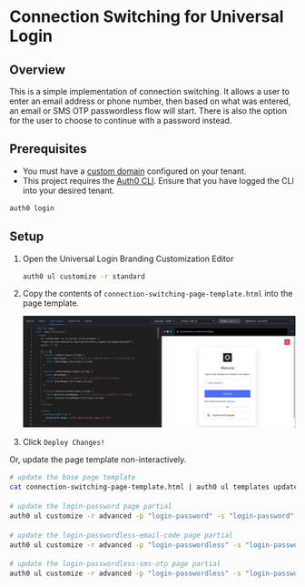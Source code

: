 # Connection Switching for Universal Login

## Overview

This is a simple implementation of connection switching. It allows a user to enter an email address or phone number,
then based on what was entered, an email or SMS OTP passwordless flow will start. There is also the option for the
user to choose to continue with a password instead.

## Prerequisites

- You must have a [custom domain](https://auth0.com/docs/customize/custom-domains) configured on your tenant.
- This project requires the [Auth0 CLI](https://github.com/auth0/auth0-cli). Ensure
  that you have logged the CLI into your desired tenant.

```bash
auth0 login
```

## Setup

1. Open the Universal Login Branding Customization Editor

   ```bash
   auth0 ul customize -r standard
   ```

2. Copy the contents of `connection-switching-page-template.html` into the page template.

   ![Page template content](./images/page-template-content.png)

3. Click `Deploy Changes!`

Or, update the page template non-interactively.

```bash
# update the base page template
cat connection-switching-page-template.html | auth0 ul templates update

# update the login-password page partial
auth0 ul customize -r advanced -p "login-password" -s "login-password" -f login-password.json

# update the login-passwordless-email-code page partial
auth0 ul customize -r advanced -p "login-passwordless" -s "login-passwordless-email-code" -f login-passwordless-email-code.json

# update the login-passwordless-sms-otp page partial
auth0 ul customize -r advanced -p "login-passwordless" -s "login-passwordless-sms-otp" -f login-passwordless-sms-otp.json
```
